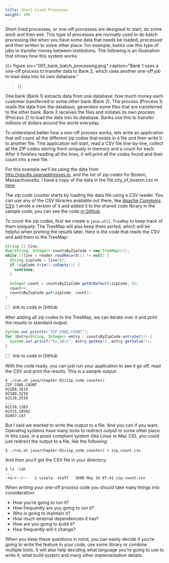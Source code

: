 ```yaml
---
title: Short Lived Processes
weight: 100
---
```


Short lived processes, or one-off processes are designed to start, do some work and then exit.
This type of processes are normally used to do batch processing like when you have some data that needs be loaded, processed and then written to some other place.
For example, banks use this type of jobs to transfer money between institutions. The following is an illustration that shows how this system works:

{{<
  figure
  src="001_bank_batch_processing.png"
  caption="Bank 1 uses a one-off process to transfer data to Bank 2, which uses another one-off job to load data into its own database."
>}}

One bank (Bank 1) extracts data from one database: how much money each customer transferred to some other bank (Bank 2).
The process (Process 1) reads the data from the database, generates some files that are transferred to the other bank.
Bank 2 receives the files and initiates its own process (Process 2) to load the data into its database.
Banks use this to transfer millions of dollars around the world everyday.

To understand better how a one-off process works, lets write an application that will count all the different zip codes that exists in a file and then write it to another file.
This application will start, read a CSV file line-by-line, collect all the ZIP codes storing them uniquely in memory and a count for each.
After it finishes reading all the lines, it will print all the codes found and their count into a new file.

For this example we'll be using the data from http://results.openaddresses.io, and the list of zip codes for Boston, Massachussetts.
I have a copy of the data in the file city_of_boston.csv in [here](https://github.com/how-the-web-works/how-web-servers-work-java-code/tree/main/data).

The zip code counter starts by loading the data file using a CSV reader.
You can use any of the CSV libraries available out there, like [Apache Commons CSV](https://commons.apache.org/proper/commons-csv/).
I wrote a version of it and added it to the shared code library in the sample code, you can see the code [in GitHub](https://github.com/how-the-web-works/how-web-servers-work-java-code/blob/main/shared_code/src/main/java/org/visola/howthewebworks/serverside/datareader/CSVReader.java).

To count the zip codes, first we create a `java.util.TreeMap` to keep track of them uniquely.
The TreeMap will also keep them sorted, which will be helpful when printing the results later.
Here is the code that reads the CSV and add them to the TreeMap:

```java
String [] line;
Map<String, Integer> countsByZipCode = new TreeMap<>();
while ((line = reader.readRecord()) != null) {
  String zipCode = line[8];
  if (zipCode.trim().isEmpty()) {
    continue;
  }

  Integer count = countsByZipCode.getOrDefault(zipCode, 0);
  count++;
  countsByZipCode.put(zipCode, count);
}
```
- [ ] link to code in GitHub

After adding all zip codes to the TreeMap, we can iterate over it and print the results to standard output:

```java
System.out.println("ZIP_CODE,COUNT");
for (Entry<String, Integer> entry : countsByZipCode.entrySet()) {
  System.out.printf("%s,%d\n", entry.getKey(), entry.getValue());
}
```
- [ ] link to code in GitHub

With the code ready, you can just run your application to see it go off, read the CSV and print the results.
This is a sample output:

```shell
$ ./run.sh java/chapter-01/zip_code_counter/
ZIP_CODE,COUNT
02108,3619
02109,3239
02110,2539
...
02210,1303
02215,10582
02467,147
```

But I said we wanted to write the output to a file. And you can if you want.
Operating systems have many tools to redirect output to some other place.
In this case, in a posix compliant system (like Linux or Mac OS), you could just redirect the output to a file, like the following:

```shell
$ ./run.sh java/chapter-01/zip_code_counter/ > zip_count.csv
```

And then you’ll get the CSV file in your directory:

```shell
$ ls -lah
...
-rw-r--r--   1 visola  staff   368B May 16 07:41 zip_count.csv
```

When writing your one-off process code you should take many things into consideration:
- How you’re going to run it?
- How frequently are you going to run it?
- Who is going to maintain it?
- How much external dependencies it has?
- How are you going to build it?
- How frequently will it change?

When you keep these questions in mind, you can easily decide if you’re going to write the feature in your code, use some library or combine multiple tools.
It will also help deciding what language you’re going to use to write it, what build system and many other implementation details.
